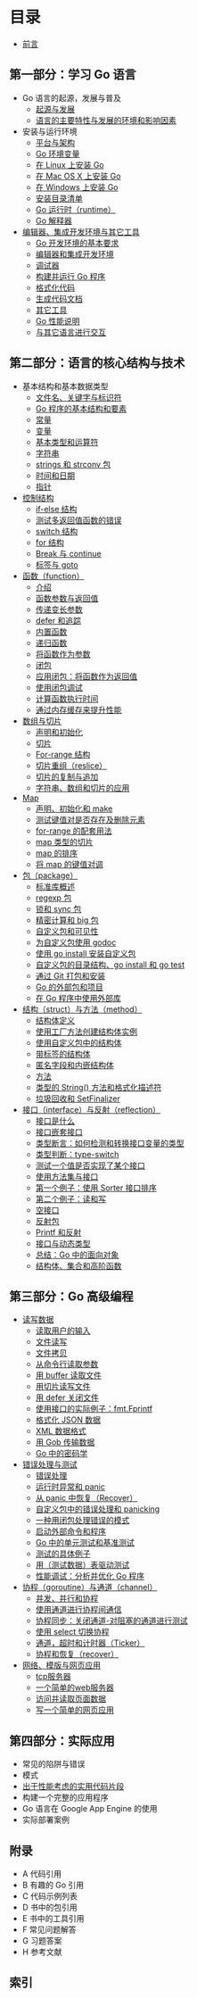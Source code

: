 # 目录
- [前言](eBook/preface.md)

## 第一部分：学习 Go 语言

- Go 语言的起源，发展与普及
	*   [起源与发展](eBook/01.1.md)
	*   [语言的主要特性与发展的环境和影响因素](eBook/01.2.md)
- 安装与运行环境
	*   [平台与架构](eBook/02.1.md)
	*   [Go 环境变量](eBook/02.2.md)
	*   [在 Linux 上安装 Go](eBook/02.3.md)
	*   [在 Mac OS X 上安装 Go](eBook/02.4.md)
	*   [在 Windows 上安装 Go](eBook/02.5.md)
	*   [安装目录清单](eBook/02.6.md)
	*   [Go 运行时（runtime）](eBook/02.7.md)
	*   [Go 解释器](eBook/02.8.md)
- [编辑器、集成开发环境与其它工具](eBook/03.0.md)
	*   [Go 开发环境的基本要求](eBook/03.1.md)
	*   [编辑器和集成开发环境](eBook/03.2.md)
	*   [调试器](eBook/03.3.md)
	*   [构建并运行 Go 程序](eBook/03.4.md)
	*   [格式化代码](eBook/03.5.md)
	*   [生成代码文档](eBook/03.6.md)
	*   [其它工具](eBook/03.7.md)
	*   [Go 性能说明](eBook/03.8.md)
	*   [与其它语言进行交互](eBook/03.9.md)

## 第二部分：语言的核心结构与技术

- 基本结构和基本数据类型
	*   [文件名、关键字与标识符](eBook/04.1.md)
	*   [Go 程序的基本结构和要素](eBook/04.2.md)
	*   [常量](eBook/04.3.md)
	*   [变量](eBook/04.4.md)
	*   [基本类型和运算符](eBook/04.5.md)
	*   [字符串](eBook/04.6.md)
	*   [strings 和 strconv 包](eBook/04.7.md)
	*   [时间和日期](eBook/04.8.md)
	*   [指针](eBook/04.9.md)
- [控制结构](eBook/05.0.md)
	*   [if-else 结构](eBook/05.1.md)
	*   [测试多返回值函数的错误](eBook/05.2.md)
	*   [switch 结构](eBook/05.3.md)
	*   [for 结构](eBook/05.4.md)
	*   [Break 与 continue](eBook/05.5.md)
	*   [标签与 goto](eBook/05.6.md)
- [函数（function）](eBook/06.0.md)
	*   [介绍](eBook/06.1.md)
	*   [函数参数与返回值](eBook/06.2.md)
	*   [传递变长参数](eBook/06.3.md)
	*   [defer 和追踪](eBook/06.4.md)
	*   [内置函数](eBook/06.5.md)
	*   [递归函数](eBook/06.6.md)
	*   [将函数作为参数](eBook/06.7.md)
	*   [闭包](eBook/06.8.md)
	*   [应用闭包：将函数作为返回值](eBook/06.9.md)
	*   [使用闭包调试](eBook/06.10.md)
	*   [计算函数执行时间](eBook/06.11.md)
	*   [通过内存缓存来提升性能](eBook/06.12.md)
- [数组与切片](eBook/07.0.md)
	*   [声明和初始化](eBook/07.1.md)
	*   [切片](eBook/07.2.md)
	*   [For-range 结构](eBook/07.3.md)
	*   [切片重组（reslice）](eBook/07.4.md)
	*   [切片的复制与追加](eBook/07.5.md)
	*   [字符串、数组和切片的应用](eBook/07.6.md)
- [Map](eBook/08.0.md)
	*   [声明、初始化和 make](eBook/08.1.md)
	*   [测试键值对是否存在及删除元素](eBook/08.2.md)
	*   [for-range 的配套用法](eBook/08.3.md)
	*   [map 类型的切片](eBook/08.4.md)
	*   [map 的排序](eBook/08.5.md)
	*   [将 map 的键值对调](eBook/08.6.md)
- [包（package）](eBook/09.0.md)
	*   [标准库概述](eBook/09.1.md)
	*   [regexp 包](eBook/09.2.md)
	*   [锁和 sync 包](eBook/09.3.md)
	*   [精密计算和 big 包](eBook/09.4.md)
	*   [自定义包和可见性](eBook/09.5.md)
	*   [为自定义包使用 godoc](eBook/09.6.md)
	*   [使用 go install 安装自定义包](eBook/09.7.md)
	*   [自定义包的目录结构、go install 和 go test](eBook/09.8.md)
	*   [通过 Git 打包和安装](eBook/09.9.md)
	*   [Go 的外部包和项目](eBook/09.10.md)
	*   [在 Go 程序中使用外部库](eBook/09.11.md)
- [结构（struct）与方法（method）](eBook/10.0.md)
    *   [结构体定义](eBook/10.1.md)
    *   [使用工厂方法创建结构体实例](eBook/10.2.md)
    *   [使用自定义包中的结构体](eBook/10.3.md)
    *   [带标签的结构体](eBook/10.4.md)
    *   [匿名字段和内嵌结构体](eBook/10.5.md)
    *   [方法](eBook/10.6.md)
    *   [类型的 String() 方法和格式化描述符](eBook/10.7.md)
    *   [垃圾回收和 SetFinalizer](eBook/10.8.md)
- [接口（interface）与反射（reflection）](eBook/11.0.md)
    *   [接口是什么](eBook/11.1.md)
    *   [接口嵌套接口](eBook/11.2.md)
    *   [类型断言：如何检测和转换接口变量的类型](eBook/11.3.md)
    *   [类型判断：type-switch](eBook/11.4.md)
    *   [测试一个值是否实现了某个接口](eBook/11.5.md)
    *   [使用方法集与接口](eBook/11.6.md)
    *   [第一个例子：使用 Sorter 接口排序](eBook/11.7.md)
    *   [第二个例子：读和写](eBook/11.8.md)
    *   [空接口](eBook/11.9.md)
    *   [反射包](eBook/11.10.md)
    *   [Printf 和反射](eBook/11.11.md)
    *   [接口与动态类型](eBook/11.12.md)
    *   [总结：Go 中的面向对象](eBook/11.13.md)
    *   [结构体、集合和高阶函数](eBook/11.14.md)

## 第三部分：Go 高级编程

- [读写数据](eBook/12.0.md)
    *   [读取用户的输入](eBook/12.1.md)
    *   [文件读写](eBook/12.2.md)
    *   [文件拷贝](eBook/12.3.md)
    *   [从命令行读取参数](eBook/12.4.md)
    *   [用 buffer 读取文件](eBook/12.5.md)
    *   [用切片读写文件](eBook/12.6.md)
    *   [用 defer 关闭文件](eBook/12.7.md)
    *   [使用接口的实际例子：fmt.Fprintf](eBook/12.8.md)
    *   [格式化 JSON 数据](eBook/12.9.md)
    *   [XML 数据格式](eBook/12.10.md)
    *   [用 Gob 传输数据](eBook/12.11.md)
    *   [Go 中的密码学](eBook/12.12.md)
- [错误处理与测试](eBook/13.0.md)
    *   [错误处理](eBook/13.1.md)
    *   [运行时异常和 panic](eBook/13.2.md)
    *   [从 panic 中恢复（Recover）](eBook/13.3.md)
    *   [自定义包中的错误处理和 panicking](eBook/13.4.md)
    *   [一种用闭包处理错误的模式](eBook/13.5.md)
    *   [启动外部命令和程序](eBook/13.6.md)
    *   [Go 中的单元测试和基准测试](eBook/13.7.md)
    *   [测试的具体例子](eBook/13.8.md)
    *   [用（测试数据）表驱动测试](eBook/13.9.md)
    *   [性能调试：分析并优化 Go 程序](eBook/13.10.md)
- [协程（goroutine）与通道（channel）](eBook/14.0.md)
    *   [并发、并行和协程](eBook/14.1.md)
    *   [使用通道进行协程间通信](eBook/14.2.md)
    *   [协程同步：关闭通道-对阻塞的通道进行测试](eBook/14.3.md)
    *   [使用 select 切换协程](eBook/14.4.md)
    *   [通道，超时和计时器（Ticker）](eBook/14.5.md)
    *   [协程和恢复（recover）](eBook/14.6.md)
- [网络、模版与网页应用](eBook/15.0.md)
    *   [tcp服务器](eBook/15.1.md)
    *   [一个简单的web服务器](eBook/15.2.md)
    *   [访问并读取页面数据](eBook/15.3.md)
    *   [写一个简单的网页应用](eBook/15.4.md)

## 第四部分：实际应用

- 常见的陷阱与错误
- 模式
- [出于性能考虑的实用代码片段](eBook/18.0.md)
- 构建一个完整的应用程序
- Go 语言在 Google App Engine 的使用
- 实际部署案例

## 附录

- A 代码引用
- B 有趣的 Go 引用
- C 代码示例列表
- D 书中的包引用
- E 书中的工具引用
- F 常见问题解答
- G 习题答案
- H 参考文献

## 索引
